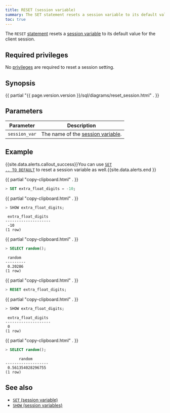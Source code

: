 ```yaml
---
title: RESET (session variable)
summary: The SET statement resets a session variable to its default value.
toc: true
---
```


The `RESET` [statement](sql-statements.html) resets a [session variable](set-vars.html) to its default value for the client session.


## Required privileges

No [privileges](authorization.html#assign-privileges) are required to reset a session setting.

## Synopsis

<div>{{ partial "{{ page.version.version }}/sql/diagrams/reset_session.html" . }}</div>

## Parameters

 Parameter | Description
-----------|-------------
 `session_var` | The name of the [session variable](set-vars.html#supported-variables).

## Example

{{site.data.alerts.callout_success}}You can use <a href="set-vars.html#reset-a-variable-to-its-default-value"><code>SET .. TO DEFAULT</code></a> to reset a session variable as well.{{site.data.alerts.end }}

{{ partial "copy-clipboard.html" . }}
~~~ sql
> SET extra_float_digits = -10;
~~~

{{ partial "copy-clipboard.html" . }}
~~~ sql
> SHOW extra_float_digits;
~~~

~~~
 extra_float_digits
--------------------
 -10
(1 row)
~~~

{{ partial "copy-clipboard.html" . }}
~~~ sql
> SELECT random();
~~~

~~~
 random
---------
 0.20286
(1 row)
~~~

{{ partial "copy-clipboard.html" . }}
~~~ sql
> RESET extra_float_digits;
~~~

{{ partial "copy-clipboard.html" . }}
~~~ sql
> SHOW extra_float_digits;
~~~

~~~
 extra_float_digits
--------------------
 0
(1 row)
~~~

{{ partial "copy-clipboard.html" . }}
~~~ sql
> SELECT random();
~~~

~~~
      random
-------------------
 0.561354028296755
(1 row)
~~~

## See also

- [`SET` (session variable)](set-vars.html)
- [`SHOW` (session variables)](show-vars.html)

